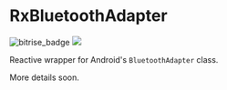 # RxBluetoothAdapter

![bitrise_badge](https://www.bitrise.io/app/cb0a46f06c6a70d0/status.svg?token=j5genU1qthlnmppc-pNgsQ) [![](https://jitpack.io/v/zakaprov/rx-bluetooth-adapter.svg)](https://jitpack.io/#zakaprov/rx-bluetooth-adapter)


Reactive wrapper for Android's `BluetoothAdapter` class.

More details soon.
